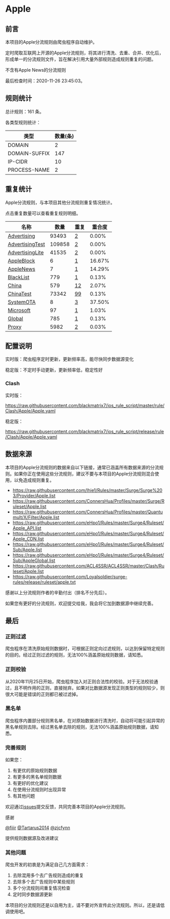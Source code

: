 # Apple

## 前言

本项目的Apple分流规则由爬虫程序自动维护。

定时爬取互联网上开源的Apple分流规则，将其进行清洗、去重、合并、优化后，形成单一的分流规则文件，旨在解决引用大量外部规则造成规则重复的问题。

不含有Apple News的分流规则



最后检查时间：2020-11-26 23:45:03。

## 规则统计

总计规则：161 条。

各类型规则统计：

| 类型 | 数量(条) |
| ---- | ---- |
| DOMAIN | 2 |
| DOMAIN-SUFFIX | 147 |
| IP-CIDR | 10 |
| PROCESS-NAME | 2 |
## 重复统计

Apple分流规则，与本项目其他分流规则重复情况统计。

点击重复数量可以查看重复规则明细。

| 名称 | 数量 | 重复 | 重合度 |
| ---- | ---- | ---- | ------ |
|  [Advertising](https://github.com/blackmatrix7/ios_rule_script/tree/master/rule/Clash/Advertising)    | 93493   | [2](https://github.com/blackmatrix7/ios_rule_script/tree/master/rule/Clash/Apple/Repeat/Advertising.list)   |   0.00%  |
|  [AdvertisingTest](https://github.com/blackmatrix7/ios_rule_script/tree/master/rule/Clash/AdvertisingTest)    | 109858   | [2](https://github.com/blackmatrix7/ios_rule_script/tree/master/rule/Clash/Apple/Repeat/AdvertisingTest.list)   |   0.00%  |
|  [AdvertisingLite](https://github.com/blackmatrix7/ios_rule_script/tree/master/rule/Clash/AdvertisingLite)    | 41535   | [2](https://github.com/blackmatrix7/ios_rule_script/tree/master/rule/Clash/Apple/Repeat/AdvertisingLite.list)   |   0.00%  |
|  [AppleBlock](https://github.com/blackmatrix7/ios_rule_script/tree/master/rule/Clash/AppleBlock)    | 6   | [1](https://github.com/blackmatrix7/ios_rule_script/tree/master/rule/Clash/Apple/Repeat/AppleBlock.list)   |   16.67%  |
|  [AppleNews](https://github.com/blackmatrix7/ios_rule_script/tree/master/rule/Clash/AppleNews)    | 7   | [1](https://github.com/blackmatrix7/ios_rule_script/tree/master/rule/Clash/Apple/Repeat/AppleNews.list)   |   14.29%  |
|  [BlackList](https://github.com/blackmatrix7/ios_rule_script/tree/master/rule/Clash/BlackList)    | 779   | [1](https://github.com/blackmatrix7/ios_rule_script/tree/master/rule/Clash/Apple/Repeat/BlackList.list)   |   0.13%  |
|  [China](https://github.com/blackmatrix7/ios_rule_script/tree/master/rule/Clash/China)    | 579   | [12](https://github.com/blackmatrix7/ios_rule_script/tree/master/rule/Clash/Apple/Repeat/China.list)   |   2.07%  |
|  [ChinaTest](https://github.com/blackmatrix7/ios_rule_script/tree/master/rule/Clash/ChinaTest)    | 73342   | [99](https://github.com/blackmatrix7/ios_rule_script/tree/master/rule/Clash/Apple/Repeat/ChinaTest.list)   |   0.13%  |
|  [SystemOTA](https://github.com/blackmatrix7/ios_rule_script/tree/master/rule/Clash/SystemOTA)    | 8   | [3](https://github.com/blackmatrix7/ios_rule_script/tree/master/rule/Clash/Apple/Repeat/SystemOTA.list)   |   37.50%  |
|  [Microsoft](https://github.com/blackmatrix7/ios_rule_script/tree/master/rule/Clash/Microsoft)    | 97   | [1](https://github.com/blackmatrix7/ios_rule_script/tree/master/rule/Clash/Apple/Repeat/Microsoft.list)   |   1.03%  |
|  [Global](https://github.com/blackmatrix7/ios_rule_script/tree/master/rule/Clash/Global)    | 785   | [1](https://github.com/blackmatrix7/ios_rule_script/tree/master/rule/Clash/Apple/Repeat/Global.list)   |   0.13%  |
|  [Proxy](https://github.com/blackmatrix7/ios_rule_script/tree/master/rule/Clash/Proxy)    | 5982   | [2](https://github.com/blackmatrix7/ios_rule_script/tree/master/rule/Clash/Apple/Repeat/Proxy.list)   |   0.03%  |
## 配置说明

实时版：爬虫程序定时更新，更新频率高，能尽快同步数据源变化

稳定版：不定时手动更新，更新频率低，稳定性好

### Clash 
实时版：

https://raw.githubusercontent.com/blackmatrix7/ios_rule_script/master/rule/Clash/Apple/Apple.yaml

稳定版：

https://raw.githubusercontent.com/blackmatrix7/ios_rule_script/release/rule/Clash/Apple/Apple.yaml

## 数据来源

本项目的Apple分流规则的数据来自以下链接，通常已涵盖所有数据来源的分流规则。如果你正在使用这些分流规则，建议不要与本项目的Apple分流规则混合使用，以免造成规则重复。

- https://raw.githubusercontent.com/lhie1/Rules/master/Surge/Surge%203/Provider/Apple.list
- https://raw.githubusercontent.com/ConnersHua/Profiles/master/Surge/Ruleset/Apple.list
- https://raw.githubusercontent.com/ConnersHua/Profiles/master/Quantumult/X/Filter/Apple.list
- https://raw.githubusercontent.com/eHpo1/Rules/master/Surge4/Ruleset/Apple_API.list
- https://raw.githubusercontent.com/eHpo1/Rules/master/Surge4/Ruleset/Apple_CDN.list
- https://raw.githubusercontent.com/eHpo1/Rules/master/Surge4/Ruleset/Sub/Apple.list
- https://raw.githubusercontent.com/eHpo1/Rules/master/Surge4/Ruleset/Sub/AppleGlobal.list
- https://raw.githubusercontent.com/ACL4SSR/ACL4SSR/master/Clash/Ruleset/Apple.list
- https://raw.githubusercontent.com/Loyalsoldier/surge-rules/release/ruleset/apple.txt


感谢以上分流规则作者的辛勤付出（排名不分先后）。

如果您有更好的分流规则，欢迎提交给我，我会将它加到数据源中继续完善。

## 最后

### 正则过滤

爬虫程序在清洗原始规则数据时，可根据正则定向过滤规则，以达到保留特定规则的目的。经过正则过滤的规则，无法100%涵盖原始规则数据，请知悉。

### 正则校验

从2020年11月25日开始，爬虫程序加入对正则合法性的校验。对于无法校验通过，且不明作用的正则，直接抛弃。如果对比数据源发现正则类型的规则较少，则很大可能是错误的正则都已被过滤掉。

### 黑名单

爬虫程序内置部分规则黑名单，在对原始数据进行清洗时，自动将可能引起异常的黑名单规则去除。经过黑名单去除的规则，无法100%涵盖原始规则数据，请知悉。

### 完善规则

如果您：

1. 有更优的原始规则数据
2. 有更多的黑名单规则数据
3. 有更好的优化建议
4. 在使用分流规则时出现异常
5. 有其他问题

欢迎通过[issues](https://github.com/blackmatrix7/ios_rule_script/issues/new)提交反馈，共同完善本项目的Apple分流规则。

感谢

[@fiiir](https://github.com/fiiir) [@Tartarus2014](https://github.com/Tartarus2014) [@zjcfynn](https://github.com/zjcfynn) 

提供规则数据源及改进建议

### 其他问题

爬虫开发的初衷是为满足自己几方面需求：

1. 去除混用多个去广告规则造成的重复
2. 去除多个去广告规则中某些规则
3. 多个分流规则间重复情况检查
4. 定时同步数据源更新

本项目的分流规则还是以自用为主，请不要对外宣传此分流规则。所以，还是请低调使用吧。